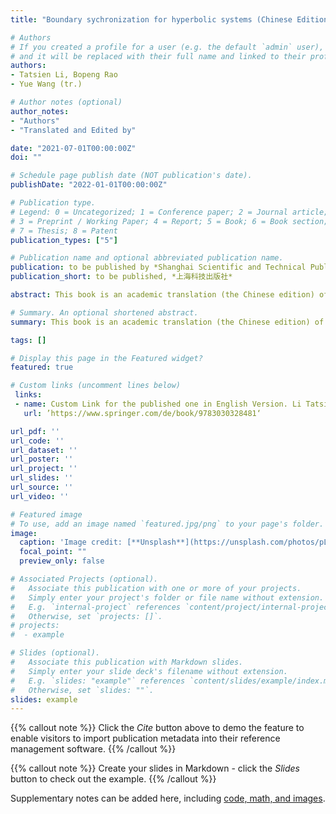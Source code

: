 ```yaml
---
title: "Boundary sychronization for hyperbolic systems (Chinese Edition), Series in Modern Mathematics"

# Authors
# If you created a profile for a user (e.g. the default `admin` user), write the username (folder name) here 
# and it will be replaced with their full name and linked to their profile.
authors:
- Tatsien Li, Bopeng Rao
- Yue Wang (tr.)

# Author notes (optional)
author_notes:
- "Authors"
- "Translated and Edited by"

date: "2021-07-01T00:00:00Z"
doi: ""

# Schedule page publish date (NOT publication's date).
publishDate: "2022-01-01T00:00:00Z"

# Publication type.
# Legend: 0 = Uncategorized; 1 = Conference paper; 2 = Journal article;
# 3 = Preprint / Working Paper; 4 = Report; 5 = Book; 6 = Book section;
# 7 = Thesis; 8 = Patent
publication_types: ["5"]

# Publication name and optional abbreviated publication name.
publication: to be published by *Shanghai Scientific and Technical Publishers*
publication_short: to be published, *上海科技出版社* 

abstract: This book is an academic translation (the Chinese edition) of the book of Tatsien Li and Bopeng Rao, *Boundary Sychronization for Hyperbolic Systems*, Progress in Nonlinear Differential Equations and Their Applications (PNLDE), Subseries in Control, Volume 94, Birkhäuser.

# Summary. An optional shortened abstract.
summary: This book is an academic translation (the Chinese edition) of the book of Tatsien Li and Bopeng Rao, Boundary Sychronization for Hyperbolic Systems, Progress in Nonlinear Differential Equations and Their Applications (PNLDE), Subseries in Control, Volume 94, Birkhäuser.

tags: []

# Display this page in the Featured widget?
featured: true

# Custom links (uncomment lines below)
 links:
 - name: Custom Link for the published one in English Version. Li Tatsien, Rao Bopeng.
   url: ’https://www.springer.com/de/book/9783030328481‘

url_pdf: ''
url_code: ''
url_dataset: ''
url_poster: ''
url_project: ''
url_slides: ''
url_source: ''
url_video: ''

# Featured image
# To use, add an image named `featured.jpg/png` to your page's folder. 
image:
  caption: 'Image credit: [**Unsplash**](https://unsplash.com/photos/pLCdAaMFLTE)'
  focal_point: ""
  preview_only: false

# Associated Projects (optional).
#   Associate this publication with one or more of your projects.
#   Simply enter your project's folder or file name without extension.
#   E.g. `internal-project` references `content/project/internal-project/index.md`.
#   Otherwise, set `projects: []`.
# projects: 
#  - example

# Slides (optional).
#   Associate this publication with Markdown slides.
#   Simply enter your slide deck's filename without extension.
#   E.g. `slides: "example"` references `content/slides/example/index.md`.
#   Otherwise, set `slides: ""`.
slides: example
---
```


{{% callout note %}}
Click the *Cite* button above to demo the feature to enable visitors to import publication metadata into their reference management software.
{{% /callout %}}

{{% callout note %}}
Create your slides in Markdown - click the *Slides* button to check out the example.
{{% /callout %}}

Supplementary notes can be added here, including [code, math, and images](https://wowchemy.com/docs/writing-markdown-latex/).
